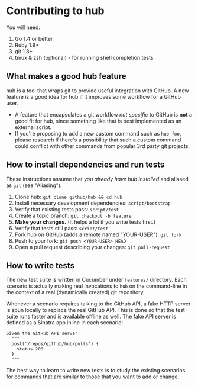 Contributing to hub
===================

You will need:

1. Go 1.4 or better
1. Ruby 1.9+
2. git 1.8+
3. tmux & zsh (optional) - for running shell completion tests

## What makes a good hub feature

hub is a tool that wraps git to provide useful integration with GitHub. A new
feature is a good idea for hub if it improves some workflow for a GitHub user.

* A feature that encapsulates a git workflow *not specific* to GitHub is **not**
  a good fit for hub, since something like that is best implemented as an
  external script.
* If you're proposing to add a new custom command such as `hub foo`, please
  research if there's a possibility that such a custom command could conflict
  with other commands from popular 3rd party git projects.

## How to install dependencies and run tests

These instructions assume that _you already have hub installed_ and aliased as
`git` (see "Aliasing").

1. Clone hub:
    `git clone github/hub && cd hub`
1. Install necessary development dependencies:
    `script/bootstrap`
2. Verify that existing tests pass:
    `script/test`
3. Create a topic branch:
    `git checkout -b feature`
4. **Make your changes.**
   (It helps a lot if you write tests first.)
5. Verify that tests still pass:
    `script/test`
6. Fork hub on GitHub (adds a remote named "YOUR-USER"):
    `git fork`
7. Push to your fork:
    `git push <YOUR-USER> HEAD`
8. Open a pull request describing your changes:
    `git pull-request`

## How to write tests

The new test suite is written in Cucumber under `features/` directory. Each
scenario is actually making real invocations to `hub` on the command-line in the
context of a real (dynamically created) git repository.

Whenever a scenario requires talking to the GitHub API, a fake HTTP server is
spun locally to replace the real GitHub API. This is done so that the test suite
runs faster and is available offline as well. The fake API server is defined
as a Sinatra app inline in each scenario:

```
Given the GitHub API server:
  """
  post('/repos/github/hub/pulls') {
    status 200
  }
  """
```

The best way to learn to write new tests is to study the existing scenarios for
commands that are similar to those that you want to add or change.
